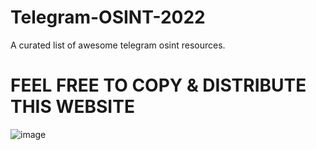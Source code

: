 # Telegram-OSINT-2022

A curated list of awesome telegram osint resources.

# FEEL FREE TO COPY & DISTRIBUTE THIS WEBSITE

![image](https://user-images.githubusercontent.com/104702211/166181037-9b7f0a0a-385a-4e78-af4e-21b239c290ce.png)

